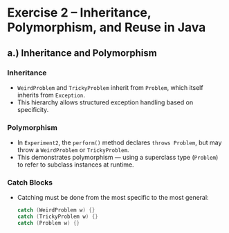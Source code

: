 # Exercise 2 – Inheritance, Polymorphism, and Reuse in Java

## a.) Inheritance and Polymorphism

### Inheritance
- `WeirdProblem` and `TrickyProblem` inherit from `Problem`, which itself inherits from `Exception`.
- This hierarchy allows structured exception handling based on specificity.

### Polymorphism
- In `Experiment2`, the `perform()` method declares `throws Problem`, but may throw a `WeirdProblem` or `TrickyProblem`.
- This demonstrates polymorphism — using a superclass type (`Problem`) to refer to subclass instances at runtime.

### Catch Blocks
- Catching must be done from the most specific to the most general:
  ```java
  catch (WeirdProblem w) {}
  catch (TrickyProblem w) {}
  catch (Problem w) {}

